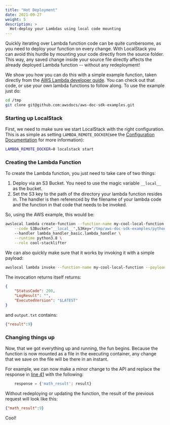 ```yaml
---
title: "Hot Deployment"
date: 2021-09-27
weight: 5
description: >
  Hot-deploy your Lambdas using local code mounting
---
```


Quickly iterating over Lambda function code can be quite cumbersome, as you need to deploy your function on every change. 
With LocalStack you can avoid this hurdle by mounting your code directly from the source folder. 
This way, any saved change inside your source file directly affects the already deployed Lambda function -- without any redeployment!

We show you how you can do this with a simple example function, taken directly from the [AWS Lambda developer guide](https://github.com/awsdocs/aws-doc-sdk-examples/blob/main/python/example_code/lambda/boto_client_examples/lambda_handler_basic.py).
You can check out that code, or use your own lambda functions to follow along. 
To use the example just do:
```sh
cd /tmp
git clone git@github.com:awsdocs/aws-doc-sdk-examples.git
```


### Starting up LocalStack 

First, we need to make sure we start LocalStack with the right configuration.
This is as simple as setting `LAMBDA_REMOTE_DOCKER`(see the [Configuration Documentation](../../../understanding-localstack/configuration/#lambda) for more information):

```sh
LAMBDA_REMOTE_DOCKER=0 localstack start
```

### Creating the Lambda Function

To create the Lambda function, you just need to take care of two things:
1. Deploy via an S3 Bucket. You need to use the magic variable `__local__` as the bucket.
2. Set the S3 key to the path of the directory your lambda function resides in.
   The handler is then referenced by the filename of your lambda code and the function in that code that needs to be invoked.

So, using the AWS example, this would be:

```sh
awslocal lambda create-function --function-name my-cool-local-function \
    --code S3Bucket="__local__",S3Key="/tmp/aws-doc-sdk-examples/python/example_code/lambda/boto_client_examples" \         
    --handler lambda_handler_basic.lambda_handler \
    --runtime python3.8 \
    --role cool-stacklifter
```

We can also quickly make sure that it works by invoking it with a simple payload:

```sh
awslocal lambda invoke --function-name my-cool-local-function --payload '{"action": "square", "number": 3}' output.txt 
```

The invocation returns itself returns:

```json
{
    "StatusCode": 200,
    "LogResult": "",
    "ExecutedVersion": "$LATEST"
}
```
and `output.txt` contains:
```json
{"result":9}
```

### Changing things up

Now, that we got everything up and running, the fun begins. 
Because the function is now mounted as a file in the executing container, any change that we save on the file will be there in an instant. 

For example, we can now make a minor change to the API and replace the response in [line 41](https://github.com/awsdocs/aws-doc-sdk-examples/blob/main/python/example_code/lambda/boto_client_examples/lambda_handler_basic.py#L41) with the following:
```python
    response = {'math_result': result}
```
Without redeploying or updating the function, the result of the previous request will look like this:
```json
{"math_result":9}
```
Cool!
